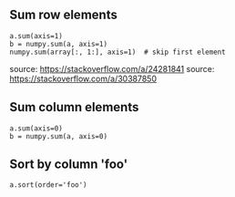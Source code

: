 ## Sum row elements
    a.sum(axis=1)
    b = numpy.sum(a, axis=1)
    numpy.sum(array[:, 1:], axis=1)  # skip first element
source: https://stackoverflow.com/a/24281841
source: https://stackoverflow.com/a/30387850

## Sum column elements
    a.sum(axis=0)
    b = numpy.sum(a, axis=0)
    
## Sort by column 'foo'
    a.sort(order='foo')
